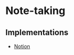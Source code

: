 # Note-taking

## Implementations

- [Notion](/notion.md)

<!--
https://github.com/usememos/memos
-->

